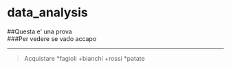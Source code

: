 # data_analysis
##Questa e' una prova  
###Per vedere se vado accapo 
***
>Acquistare
*fagioli
+bianchi
+rossi
*patate
